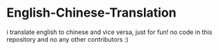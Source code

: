 # English-Chinese-Translation
i translate english to chinese and vice versa, just for fun! no code in this repository and no any other contributors :)
